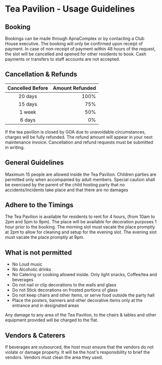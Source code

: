 
# Tea Pavilion - Usage Guidelines

## Booking

Bookings can be made through ApnaComplex or by contacting a Club House executive. The booking will only be confirmed upon receipt of payment. In case of non-receipt of payment within 48 hours of the request, the slot will be cancelled and opened for other residents to book. Cash payments or transfers to staff accounts are not accepted.

## Cancellation & Refunds

| Cancelled Before              | Amount Refunded |
|:-----------------------------:|----------------:|
| 20 days                       | 100%            |
| 15 days                       | 75%             |
| 1 week                        | 50%             |
| 6 days                        | 0%              |

If the tea pavilion is closed by GOA due to unavoidable circumstances, charges will be fully refunded. The refund amount will appear in your next maintenance invoice. Cancellation and refund requests must be submitted in writing.

## General Guidelines
Maximum 15 people are allowed inside the Tea Pavilion. Children parties are permitted only when accompanied by adult members. Special caution shall be exercised by the parent of the child hosting party that no accidents/incidents take place and that there are no damages

## Adhere to the Timings
The Tea Pavilion is available for residents to rent for 4 hours, (from 10am to 2pm and 5pm to 9pm). The place will be available for decoration purposes 1 hour prior to the booking. The morning slot must vacate the place promptly at 2pm to allow for cleaning and setup for the evening slot. The evening slot must vacate the place promptly at 9pm.

## What is not permitted
- No Loud music
- No Alcoholic drinks
- No Catering or cooking allowed inside. Only light snacks, Coffee/tea and beverages
- Do not nail or clip decorations to the walls and glass
- Do not Stick decorations on frosted portions of glass
- Do not keep chairs and other items, or serve food outside the party hall
- Place the posters, banners and other decorative items only at the entrance and in designated areas

Any damage to any area of the Tea Pavilion, to the chairs & tables and other equipment provided will be charged to the flat. 

## Vendors & Caterers

If beverages are outsourced, the host must ensure that the vendors do not violate or damage property. It will be the host's responsibility to brief the vendors. Vendors must clean the area they used. 